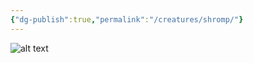 ```yaml
---
{"dg-publish":true,"permalink":"/creatures/shromp/"}
---
```


![alt text](/img/user/assets/images/Concept_mutant_mantis_shrimp.webp)


